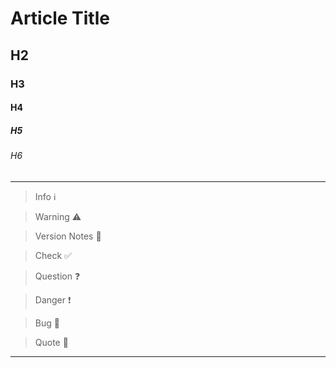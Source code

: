 <!--
Title : wow
- Created : 2022-05-13
- Updated :
- Author : James Rivers
- Written against (version):
- Sources :
- Author Notes :
- Tags : 
-->


# Article Title

## H2
### H3
#### H4
##### H5
###### H6

---

> Info ℹ️

> Warning ⚠️

> Version Notes 🔖

> Check  ✅ 

> Question  ❓

> Danger ❗

> Bug 🐞

> Quote 💬
---
